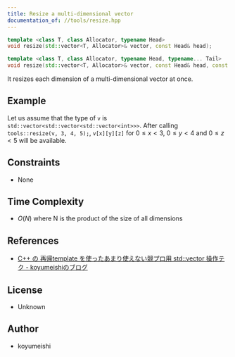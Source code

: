 ```yaml
---
title: Resize a multi-dimensional vector
documentation_of: //tools/resize.hpp
---
```


```cpp
template <class T, class Allocator, typename Head>
void resize(std::vector<T, Allocator>& vector, const Head& head);

template <class T, class Allocator, typename Head, typename... Tail>
void resize(std::vector<T, Allocator>& vector, const Head& head, const Tail&... tail);
```

It resizes each dimension of a multi-dimensional vector at once.

## Example
Let us assume that the type of `v` is `std::vector<std::vector<std::vector<int>>>`.
After calling `tools::resize(v, 3, 4, 5);`, `v[x][y][z]` for $0 \leq x < 3$, $0 \leq y < 4$ and $0 \leq z < 5$ will be available.

## Constraints
- None

## Time Complexity
- $O(N)$ where N is the product of the size of all dimensions

## References
- [C++ の 再帰template を使ったあまり使えない競プロ用 std::vector 操作テク - koyumeishiのブログ](https://koyumeishi.hatenablog.com/entry/2016/02/01/152426)

## License
- Unknown

## Author
- koyumeishi
